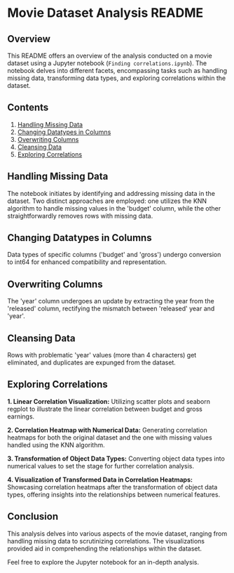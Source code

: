 # Movie Dataset Analysis README

## Overview

This README offers an overview of the analysis conducted on a movie dataset using a Jupyter notebook (`Finding correlations.ipynb`). The notebook delves into different facets, encompassing tasks such as handling missing data, transforming data types, and exploring correlations within the dataset.

## Contents

1. [Handling Missing Data](#handling-missing-data)
2. [Changing Datatypes in Columns](#changing-datatypes-in-columns)
3. [Overwriting Columns](#overwriting-columns)
4. [Cleansing Data](#cleansing-data)
5. [Exploring Correlations](#exploring-correlations)

## Handling Missing Data

The notebook initiates by identifying and addressing missing data in the dataset. Two distinct approaches are employed: one utilizes the KNN algorithm to handle missing values in the 'budget' column, while the other straightforwardly removes rows with missing data.

## Changing Datatypes in Columns

Data types of specific columns ('budget' and 'gross') undergo conversion to int64 for enhanced compatibility and representation.

## Overwriting Columns

The 'year' column undergoes an update by extracting the year from the 'released' column, rectifying the mismatch between 'released' year and 'year'.

## Cleansing Data

Rows with problematic 'year' values (more than 4 characters) get eliminated, and duplicates are expunged from the dataset.

## Exploring Correlations
__1. Linear Correlation Visualization:__
Utilizing scatter plots and seaborn regplot to illustrate the linear correlation between budget and gross earnings.

__2. Correlation Heatmap with Numerical Data:__
Generating correlation heatmaps for both the original dataset and the one with missing values handled using the KNN algorithm.

__3. Transformation of Object Data Types:__
Converting object data types into numerical values to set the stage for further correlation analysis.

__4. Visualization of Transformed Data in Correlation Heatmaps:__
Showcasing correlation heatmaps after the transformation of object data types, offering insights into the relationships between numerical features.

## Conclusion

This analysis delves into various aspects of the movie dataset, ranging from handling missing data to scrutinizing correlations. The visualizations provided aid in comprehending the relationships within the dataset.

Feel free to explore the Jupyter notebook for an in-depth analysis.
